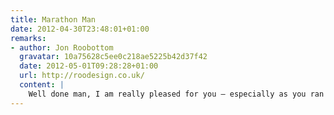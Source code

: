 ```yaml
---
title: Marathon Man
date: 2012-04-30T23:48:01+01:00
remarks:
- author: Jon Roobottom
  gravatar: 10a75628c5ee0c218ae5225b42d37f42
  date: 2012-05-01T09:28:28+01:00
  url: http://roodesign.co.uk/
  content: |
    Well done man, I am really pleased for you – especially as you ran the whole distance. I think this earns you 3.4 seconds of smug satisfaction.
---
```

